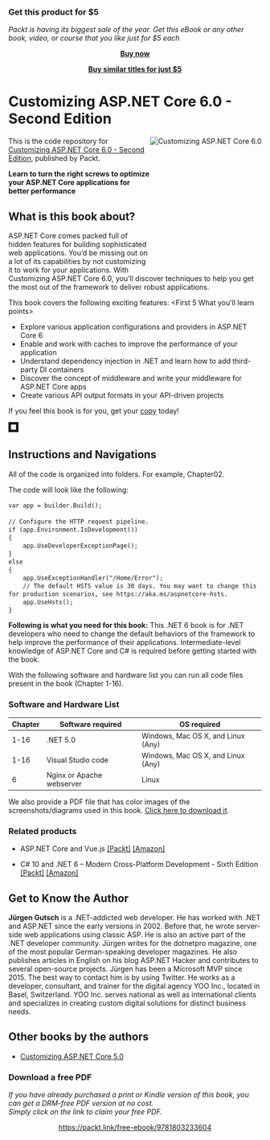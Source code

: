 
### Get this product for $5

<i>Packt is having its biggest sale of the year. Get this eBook or any other book, video, or course that you like just for $5 each</i>


<b><p align='center'>[Buy now](https://packt.link/9781803233604)</p></b>


<b><p align='center'>[Buy similar titles for just $5](https://subscription.packtpub.com/search)</p></b>


# Customizing ASP.NET Core 6.0 - Second Edition

<a href="https://www.packtpub.com/product/customizing-asp-net-core-6-0-second-edition/9781803233604"><img src="https://static.packt-cdn.com/products/9781803233604/cover/smaller" alt="Customizing ASP.NET Core 6.0" height="256px" align="right"></a>

This is the code repository for [Customizing ASP.NET Core 6.0 - Second Edition](https://www.packtpub.com/product/customizing-asp-net-core-6-0-second-edition/9781803233604), published by Packt.

**Learn to turn the right screws to optimize your ASP.NET Core applications for better performance**

## What is this book about?
ASP.NET Core comes packed full of hidden features for building sophisticated web applications. You’d be missing out on a lot of its capabilities by not customizing it to work for your applications. With Customizing ASP.NET Core 6.0, you’ll discover techniques to help you get the most out of the framework to deliver robust applications.

This book covers the following exciting features: <First 5 What you'll learn points>
* Explore various application configurations and providers in ASP.NET Core 6
* Enable and work with caches to improve the performance of your application
* Understand dependency injection in .NET and learn how to add third-party DI containers
* Discover the concept of middleware and write your middleware for ASP.NET Core apps
* Create various API output formats in your API-driven projects

If you feel this book is for you, get your [copy](https://www.amazon.com/dp/1803233605) today!

<a href="https://www.packtpub.com/?utm_source=github&utm_medium=banner&utm_campaign=GitHubBanner"><img src="https://raw.githubusercontent.com/PacktPublishing/GitHub/master/GitHub.png" 
alt="https://www.packtpub.com/" border="5" /></a>


## Instructions and Navigations
All of the code is organized into folders. For example, Chapter02.

The code will look like the following:
```
var app = builder.Build();

// Configure the HTTP request pipeline.
if (app.Environment.IsDevelopment())
{
    app.UseDeveloperExceptionPage();
}
else
{
    app.UseExceptionHandler("/Home/Error");
    // The default HSTS value is 30 days. You may want to change this for production scenarios, see https://aka.ms/aspnetcore-hsts.
    app.UseHsts();
}
```

**Following is what you need for this book:**
This .NET 6 book is for .NET developers who need to change the default behaviors of the framework to help improve the performance of their applications. Intermediate-level knowledge of ASP.NET Core and C# is required before getting started with the book.

With the following software and hardware list you can run all code files present in the book (Chapter 1-16).

### Software and Hardware List

| Chapter  | Software required                   | OS required                        |
| -------- | ------------------------------------| -----------------------------------|
| 1-16        | .NET 5.0                   | Windows, Mac OS X, and Linux (Any) |
| 1-16        | Visual Studio code           | Windows, Mac OS X, and Linux (Any) |
| 6       |	Nginx or Apache webserver            |  Linux  |



We also provide a PDF file that has color images of the screenshots/diagrams used in this book. [Click here to download it](https://static.packt-cdn.com/downloads/9781803233604_ColorImages.pdf).


### Related products <Other books you may enjoy>
* ASP.NET Core and Vue.js [[Packt]](https://www.packtpub.com/product/asp-net-core-and-vue-js/9781800206694) [[Amazon]](https://www.amazon.com/dp/1800206690)

* C# 10 and .NET 6 – Modern Cross-Platform Development - Sixth Edition [[Packt]](https://www.packtpub.com/product/c-10-and-net-6-modern-cross-platform-development-sixth-edition/9781801077361) [[Amazon]](https://www.amazon.com/dp/1801077363)

## Get to Know the Author
**Jürgen Gutsch**
is a .NET-addicted web developer. He has worked with .NET and ASP.NET since the early versions in 2002. Before that, he wrote server-side web applications using classic ASP. He is also an active part of the .NET developer community. Jürgen writes for the dotnetpro magazine, one of the most popular German-speaking developer magazines. He also publishes articles in English on his blog ASP.NET Hacker and contributes to several open-source projects. Jürgen has been a Microsoft MVP since 2015.
The best way to contact him is by using Twitter.
He works as a developer, consultant, and trainer for the digital agency YOO Inc., located in Basel, Switzerland. YOO Inc. serves national as well as international clients and specializes in creating custom digital solutions for distinct business needs.

## Other books by the authors
* [Customizing ASP.NET Core 5.0](https://www.packtpub.com/product/customizing-asp-net-core-5-0/9781801077866)


### Download a free PDF

 <i>If you have already purchased a print or Kindle version of this book, you can get a DRM-free PDF version at no cost.<br>Simply click on the link to claim your free PDF.</i>
<p align="center"> <a href="https://packt.link/free-ebook/9781803233604">https://packt.link/free-ebook/9781803233604 </a> </p>